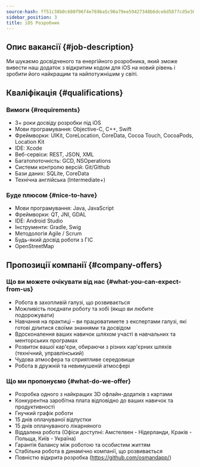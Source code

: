 ```yaml
---
source-hash: ff51c38b0c680f96f4e769ba5c90a79ee59427348b6dce6d5877cd5e30b74441
sidebar_position: 3
title: iOS Розробник
---
```


## Опис вакансії {#job-description}
Ми шукаємо досвідченого та енергійного розробника, який зможе вивести наш додаток з відкритим кодом для iOS на новий рівень і зробити його найкращим та найпотужнішим у світі.

## Кваліфікація {#qualifications}

### Вимоги {#requirements}
- 3+ роки досвіду розробки під iOS
- Мови програмування: Objective-C, C++, Swift
- Фреймворки: UIKit, CoreLocation, CoreData, Cocoa Touch, CocoaPods, Location Kit
- IDE: Xcode
- Веб-сервіси: REST, JSON, XML
- Багатопоточність: GCD, NSOperations
- Системи контролю версій: Git/Github
- Бази даних: SQLite, CoreData
- Технічна англійська (Intermediate+)

### Буде плюсом {#nice-to-have}
- Мови програмування: Java, JavaScript
- Фреймворки: QT, JNI, GDAL
- IDE: Android Studio
- Інструменти: Gradle, Swig
- Методологія Agile / Scrum
- Будь-який досвід роботи з ГІС
- OpenStreetMap

## Пропозиції компанії {#company-offers}

### Що ви можете очікувати від нас {#what-you-can-expect-from-us}
- Робота в захопливій галузі, що розвивається
- Можливість поєднати роботу та хобі (якщо ви любите подорожувати)
- Навчання на практиці – ви працюватимете з експертами галузі, які готові ділитися своїми знаннями та досвідом
- Вдосконалення ваших навичок шляхом участі в навчальних та менторських програмах
- Розвиток вашої кар'єри, обираючи з різних кар'єрних шляхів (технічний, управлінський)
- Чудова атмосфера та сприятливе середовище
- Робота в дружній та невимушеній атмосфері

### Що ми пропонуємо {#what-do-we-offer}
- Розробка одного з найкращих 3D офлайн-додатків з картами
- Конкурентна заробітна плата відповідно до ваших навичок та продуктивності
- Гнучкий графік роботи
- 15 днів оплачуваної відпустки
- 15 днів оплачуваного лікарняного
- Віддалена робота (Офіси доступні: Амстелвен - Нідерланди, Краків - Польща, Київ - Україна)
- Гарантія балансу між роботою та особистим життям
- Стабільна робота в динамічно компанії, що розвивається
- Повністю відкрита розробка (https://github.com/osmandapp/)